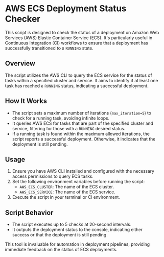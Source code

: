 # AWS ECS Deployment Status Checker

This script is designed to check the status of a deployment on Amazon Web Services (AWS) Elastic Container Service (ECS). It's particularly useful in Continuous Integration (CI) workflows to ensure that a deployment has successfully transitioned to a `RUNNING` state.

## Overview

The script utilizes the AWS CLI to query the ECS service for the status of tasks within a specified cluster and service. It aims to identify if at least one task has reached a `RUNNING` status, indicating a successful deployment.

## How It Works

- The script sets a maximum number of iterations (`max_iteration=5`) to check for a running task, avoiding infinite loops.
- It queries AWS ECS for tasks that are part of the specified cluster and service, filtering for those with a `RUNNING` desired status.
- If a running task is found within the maximum allowed iterations, the script reports a successful deployment. Otherwise, it indicates that the deployment is still pending.

## Usage

1. Ensure you have AWS CLI installed and configured with the necessary access permissions to query ECS tasks.
2. Set the following environment variables before running the script:
   - `AWS_ECS_CLUSTER`: The name of the ECS cluster.
   - `AWS_ECS_SERVICE`: The name of the ECS service.
3. Execute the script in your terminal or CI environment.

## Script Behavior

- The script executes up to 5 checks at 20-second intervals.
- It outputs the deployment status to the console, indicating either success or that the deployment is still pending.

This tool is invaluable for automation in deployment pipelines, providing immediate feedback on the status of ECS deployments.
